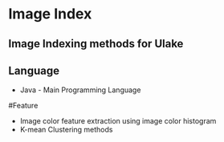 # Image Index
## Image Indexing methods for Ulake

## Language
* Java - Main Programming Language

#Feature
* Image color feature extraction using image color histogram
* K-mean Clustering methods
